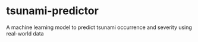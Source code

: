# tsunami-predictor
A machine learning model to predict tsunami occurrence and severity using real-world data
